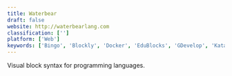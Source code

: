 ```yaml
---
title: Waterbear
draft: false 
website: http://waterbearlang.com
classification: ['']
platform: ['Web']
keywords: ['Bingo', 'Blockly', 'Docker', 'EduBlocks', 'GDevelop', 'KataCoda', 'Panther', 'S2JS', 'Scratch', 'Spark', 'Unity', 'Unreal Engine']
---
```

Visual block syntax for programming languages.